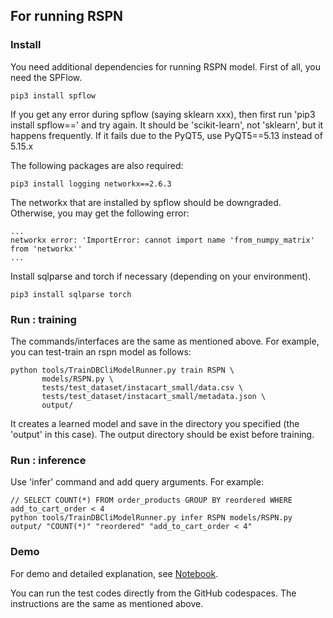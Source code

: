 ## For running RSPN

### Install

You need additional dependencies for running RSPN model.
First of all, you need the SPFlow.
```
pip3 install spflow
```
If you get any error during spflow (saying sklearn xxx), then first run 'pip3 install spflow==' and try again.
It should be 'scikit-learn', not 'sklearn', but it happens frequently.
If it fails due to the PyQT5, use PyQT5==5.13 instead of 5.15.x

The following packages are also required:
```
pip3 install logging networkx==2.6.3
```
The networkx that are installed by spflow should be downgraded. Otherwise, you may get the following error:
```
...
networkx error: 'ImportError: cannot import name 'from_numpy_matrix' from 'networkx''
...
```
Install sqlparse and torch if necessary (depending on your environment).
```
pip3 install sqlparse torch
```

### Run : training

The commands/interfaces are the same as mentioned above.
For example, you can test-train an rspn model as follows:
```
python tools/TrainDBCliModelRunner.py train RSPN \
       models/RSPN.py \
       tests/test_dataset/instacart_small/data.csv \
       tests/test_dataset/instacart_small/metadata.json \
       output/
```
It creates a learned model and save in the directory you specified (the 'output' in this case).
The output directory should be exist before training.

### Run : inference

Use 'infer' command and add query arguments. For example:
```
// SELECT COUNT(*) FROM order_products GROUP BY reordered WHERE add_to_cart_order < 4
python tools/TrainDBCliModelRunner.py infer RSPN models/RSPN.py output/ "COUNT(*)" "reordered" "add_to_cart_order < 4"
```

### Demo

For demo and detailed explanation, see [Notebook](https://github.com/traindb-project/traindb-model/blob/main/models/rspn/rspn.ipynb).

You can run the test codes directly from the GitHub codespaces. The instructions are the same as mentioned above.
